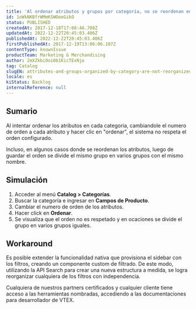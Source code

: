 ```yaml
---
title: 'Al ordenar atributos y grupos por categoría, no se reordenan en la tienda'
id: 1oWkNKBfrWMmKSWOeeGikO
status: PUBLISHED
createdAt: 2017-12-18T17:08:46.708Z
updatedAt: 2022-12-22T20:45:03.406Z
publishedAt: 2022-12-22T20:45:03.406Z
firstPublishedAt: 2017-12-19T13:06:06.107Z
contentType: knownIssue
productTeam: Marketing & Merchandising
author: 2mXZkbi0oi061KicTExNjo
tag: Catalog
slugEN: attributes-and-groups-organized-by-category-are-not-reorganized-in-the-store
locale: es
kiStatus: Backlog
internalReference: null
---
```


## Sumario

Al intentar ordenar los atributos en cada categoria, cambiandole el numero de orden a cada atributo y hacer clic en "ordenar", el sistema no respeta el orden configurado.

Incluso, en algunos casos donde se reordenan los atributos, luego de guardar el orden se divide el mismo grupo en varios grupos con el mismo nombre.

## Simulación

1. Acceder al menú __Catalog > Categorías__.
2. Buscar la categoría e ingresar en __Campos de Producto__.
2. Cambiar el numero de orden de los atributos.
3. Hacer click en __Ordenar__.
4. Se visualiza que el orden no es respetado y en ocaciones se divide el grupo en varios grupos iguales.

## Workaround

Es posible extender la funcionalidad nativa que provisiona el sidebar con los filtros, creando un componente custom de filtrado. De este modo, utilizando la API Search para crear una nueva estructura a medida, se logra reorganizar cualquiera de los filtros con independencia. 

Cualquiera de nuestros partners certificados y cualquier cliente tiene acceso a las herramientas nombradas, accediendo a las documentaciones para desarrollador de VTEX.

